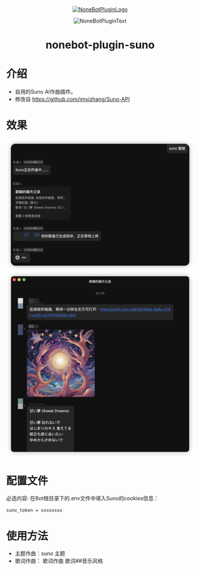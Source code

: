 <div align="center">
  <a href="https://v2.nonebot.dev/store"><img src="https://github.com/A-kirami/nonebot-plugin-template/blob/resources/nbp_logo.png" width="180" height="180" alt="NoneBotPluginLogo"></a>
  <br>
  <p><img src="https://github.com/A-kirami/nonebot-plugin-template/blob/resources/NoneBotPlugin.svg" width="240" alt="NoneBotPluginText"></p>
</div>

<div align="center">

# nonebot-plugin-suno
</div>

# 介绍
- 自用的Suno AI作曲插件。
- 修改自 https://github.com/imyizhang/Suno-API

# 效果
![](demo1.png) 
![](demo2.png)
# 配置文件

必选内容: 在Bot根目录下的.env文件中填入Suno的cookies信息：

```
suno_token = xxxxxxxx
```

# 使用方法
- 主题作曲：suno 主题
- 歌词作曲： 歌词作曲 歌词##音乐风格
